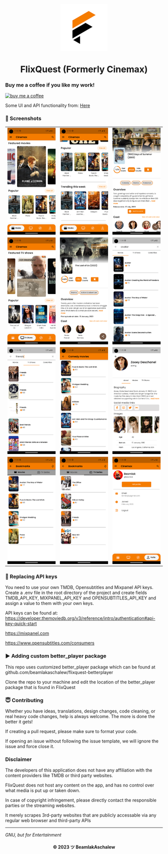 <p align="center">
    <img alt="Consumet" src="https://raw.githubusercontent.com/BeamlakAschalew/beamlakaschalew.github.io/main/cinemax/res/assets/images/logo.png" width="150">
</p>
<h1 align="center">FlixQuest (Formerly Cinemax)</h1>

<h3>Buy me a coffee if you like my work!</h3>
<a href="https://www.buymeacoffee.com/cinemaxapp"><img src="https://helloimjessa.files.wordpress.com/2021/06/bmc-button.png" height="90" width="320.4" alt="buy me a coffee"></a>

Some UI and API functionality from: [Here](https://github.com/bimsina/Matinee-Flutter)

### 📱 Screenshots

<table style={border:"none"}>
  <tr>
    <td><img src="https://raw.githubusercontent.com/BeamlakAschalew/beamlakaschalew.github.io/2f0bb762cd53901c6234628d13816974a9caab3c/cinemax/res/assets/images/Screenshot_1676710325-min.png" alt="Screenshot 2"/></td>
    <td><img src="https://raw.githubusercontent.com/BeamlakAschalew/beamlakaschalew.github.io/2f0bb762cd53901c6234628d13816974a9caab3c/cinemax/res/assets/images/Screenshot_1676710346-min.png" alt="Screenshot 1"/></td>
    <td><img src="https://raw.githubusercontent.com/BeamlakAschalew/beamlakaschalew.github.io/2f0bb762cd53901c6234628d13816974a9caab3c/cinemax/res/assets/images/Screenshot_1676710394-min.png" alt="Screenshot 3"/></td>
  </tr>
  <tr>
    <td><img src="https://raw.githubusercontent.com/BeamlakAschalew/beamlakaschalew.github.io/2f0bb762cd53901c6234628d13816974a9caab3c/cinemax/res/assets/images/Screenshot_1676710412-min.png" alt="Screenshot 1"/></td>
    <td><img src="https://raw.githubusercontent.com/BeamlakAschalew/beamlakaschalew.github.io/2f0bb762cd53901c6234628d13816974a9caab3c/cinemax/res/assets/images/Screenshot_1676710433-min.png" alt="Screenshot 2"/></td>
    <td><img src="https://raw.githubusercontent.com/BeamlakAschalew/beamlakaschalew.github.io/2f0bb762cd53901c6234628d13816974a9caab3c/cinemax/res/assets/images/Screenshot_1676710453-min.png" alt="Screenshot 3"/></td>
  </tr>
  <tr>
    <td><img src="https://raw.githubusercontent.com/BeamlakAschalew/beamlakaschalew.github.io/2f0bb762cd53901c6234628d13816974a9caab3c/cinemax/res/assets/images/Screenshot_1676710474-min.png" alt="Screenshot 1"/></td>
    <td><img src="https://raw.githubusercontent.com/BeamlakAschalew/beamlakaschalew.github.io/2f0bb762cd53901c6234628d13816974a9caab3c/cinemax/res/assets/images/Screenshot_1676710502-min.png" alt="Screenshot 1"/></td>
    <td><img src="https://raw.githubusercontent.com/BeamlakAschalew/beamlakaschalew.github.io/2f0bb762cd53901c6234628d13816974a9caab3c/cinemax/res/assets/images/Screenshot_1676710527-min.png" alt="Screenshot 1"/></td>
  </tr>
   <tr>
    <td><img src="https://raw.githubusercontent.com/BeamlakAschalew/beamlakaschalew.github.io/2f0bb762cd53901c6234628d13816974a9caab3c/cinemax/res/assets/images/Screenshot_1676710766-min.png" alt="Screenshot 1"/></td>
    <td><img src="https://raw.githubusercontent.com/BeamlakAschalew/beamlakaschalew.github.io/2f0bb762cd53901c6234628d13816974a9caab3c/cinemax/res/assets/images/Screenshot_1676710771-min.png" alt="Screenshot 1"/></td>
    <td><img src="https://raw.githubusercontent.com/BeamlakAschalew/beamlakaschalew.github.io/2f0bb762cd53901c6234628d13816974a9caab3c/cinemax/res/assets/images/Screenshot_1676710777-min.png" alt="Screenshot 1"/></td>
  </tr>
</table>

### 🔐 Replacing API keys

You need to use your own TMDB, Opensubtitles and Mixpanel API keys. Create a .env file in the root directory of the project and create fields TMDB_API_KEY, MIXPANEL_API_KEY and OPENSUBTITLES_API_KEY and assign a value to them with your own keys.

API keys can be found at:
https://developer.themoviedb.org/v3/reference/intro/authentication#api-key-quick-start

https://mixpanel.com

https://www.opensubtitles.com/consumers

### ▶️ Adding custom better_player package

This repo uses customized better_player package which can be found at github.com/beamlakaschalew/flixquest-betterplayer

Clone the repo to your machine and edit the location of the better_player package that is found in FlixQuest

### 😇 Contributing

Whether you have ideas, translations, design changes, code cleaning, or real heavy code changes, help is always welcome. The more is done the better it gets!

If creating a pull request, please make sure to format your code.

If opening an issue without following the issue template, we will ignore the issue and force close it.

### Disclaimer

The developers of this application does not have any affiliation with the content providers like TMDB or third party websites.

FlixQuest does not host any content on the app, and has no control over what media is put up or taken down.

In case of copyright infringement, please directly contact the responsible parties or the streaming websites.

It merely scrapes 3rd-party websites that are publicly accessable via any regular web browser and third-party APIs

---

<i>GNU, but for Entertainment</i>

<h4 align='center'>© 2023 ツ BeamlakAschalew</h4>
